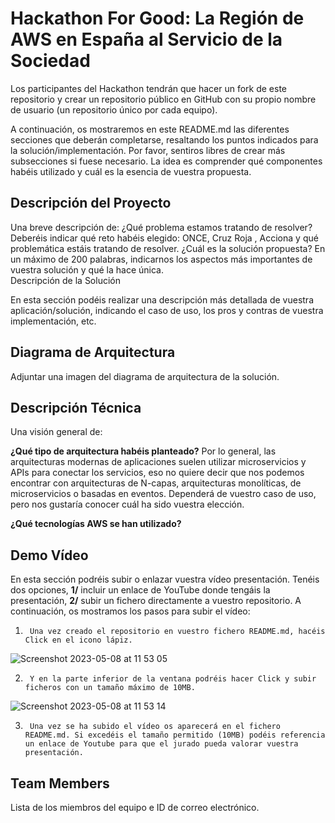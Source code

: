 # Hackathon For Good: La Región de AWS en España al Servicio de la Sociedad

Los participantes del Hackathon tendrán que hacer un fork de este repositorio y crear un repositorio público en GitHub con su propio nombre de usuario (un repositorio único por cada equipo).

A continuación, os mostraremos en este README.md las diferentes secciones que deberán completarse, resaltando los puntos indicados para la solución/implementación. Por favor, sentiros libres de crear más subsecciones si fuese necesario. La idea es comprender qué componentes habéis utilizado y cuál es la esencia de vuestra propuesta.

## Descripción del Proyecto

Una breve descripción de:
¿Qué problema estamos tratando de resolver? Deberéis indicar qué reto habéis elegido: ONCE, Cruz Roja , Acciona y qué problemática estáis tratando de resolver.
¿Cuál es la solución propuesta? En un máximo de 200 palabras, indicarnos los aspectos más importantes de vuestra solución y qué la hace única.  
Descripción de la Solución

En esta sección podéis realizar una descripción más detallada de vuestra aplicación/solución, indicando el caso de uso, los pros y contras de vuestra implementación, etc.

## Diagrama de Arquitectura

Adjuntar una imagen del diagrama de arquitectura de la solución.

## Descripción Técnica

Una visión general de:

**¿Qué tipo de arquitectura habéis planteado?** Por lo general, las arquitecturas modernas de aplicaciones suelen utilizar microservicios y APIs para conectar los servicios, eso no quiere decir que nos podemos encontrar con arquitecturas de N-capas, arquitecturas monolíticas, de microservicios o basadas en eventos. Dependerá de vuestro caso de uso, pero nos gustaría conocer cuál ha sido vuestra elección.

**¿Qué tecnologías AWS se han utilizado?**

## Demo Vídeo

En esta sección podréis subir o enlazar vuestra vídeo presentación. Tenéis dos opciones, **1/** incluir un enlace de YouTube donde tengáis la presentación, **2/** subir un fichero directamente a vuestro repositorio. A continuación, os mostramos los pasos para subir el vídeo:

1.      Una vez creado el repositorio en vuestro fichero README.md, hacéis Click en el icono lápiz.

![Screenshot 2023-05-08 at 11 53 05](https://user-images.githubusercontent.com/28776392/236794134-37b49eaf-b091-4e9c-a0d1-759f89679efc.png)


2.      Y en la parte inferior de la ventana podréis hacer Click y subir ficheros con un tamaño máximo de 10MB.

![Screenshot 2023-05-08 at 11 53 14](https://user-images.githubusercontent.com/28776392/236794175-b6231532-6c78-428c-a5be-2781430053b9.png)

3.      Una vez se ha subido el vídeo os aparecerá en el fichero README.md. Si excedéis el tamaño permitido (10MB) podéis referencia un enlace de Youtube para que el jurado pueda valorar vuestra presentación.



## Team Members

Lista de los miembros del equipo e ID de correo electrónico.
 
